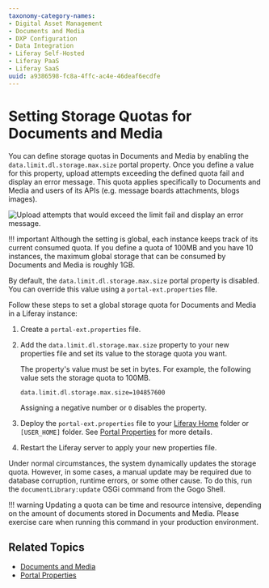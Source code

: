 ```yaml
---
taxonomy-category-names:
- Digital Asset Management
- Documents and Media
- DXP Configuration
- Data Integration
- Liferay Self-Hosted
- Liferay PaaS
- Liferay SaaS
uuid: a9386598-fc8a-4ffc-ac4e-46deaf6ecdfe
---
```


# Setting Storage Quotas for Documents and Media

You can define storage quotas in Documents and Media by enabling the `data.limit.dl.storage.max.size` portal property. Once you define a value for this property, upload attempts exceeding the defined quota fail and display an error message. This quota applies specifically to Documents and Media and users of its APIs (e.g. message boards attachments, blogs images).

![Upload attempts that would exceed the limit fail and display an error message.](./setting-storage-quotas-for-documents-and-media/images/01.png)

!!! important
    Although the setting is global, each instance keeps track of its current consumed quota. If you define a quota of 100MB and you have 10 instances, the maximum global storage that can be consumed by Documents and Media is roughly 1GB.

By default, the `data.limit.dl.storage.max.size` portal property is disabled. You can override this value using a `portal-ext.properties` file.

Follow these steps to set a global storage quota for Documents and Media in a Liferay instance:

1. Create a `portal-ext.properties` file.

1. Add the `data.limit.dl.storage.max.size` property to your new properties file and set its value to the storage quota you want.

   The property's value must be set in bytes. For example, the following value sets the storage quota to 100MB.

   ```properties
   data.limit.dl.storage.max.size=104857600
   ```

   Assigning a negative number or `0` disables the property.

1. Deploy the `portal-ext.properties` file to your [Liferay Home](../../../installation-and-upgrades/reference/liferay-home.md) folder or `[USER_HOME]` folder. See [Portal Properties](../../../installation-and-upgrades/reference/portal-properties.md) for more details.

1. Restart the Liferay server to apply your new properties file.

Under normal circumstances, the system dynamically updates the storage quota. However, in some cases, a manual update may be required due to database corruption, runtime errors, or some other cause. To do this, run the `documentLibrary:update` OSGi command from the Gogo Shell.

!!! warning
    Updating a quota can be time and resource intensive, depending on the amount of documents stored in Documents and Media. Please exercise care when running this command in your production environment.

## Related Topics

- [Documents and Media](../../documents-and-media.md)
- [Portal Properties](../../../installation-and-upgrades/reference/portal-properties.md)

